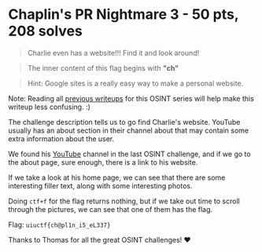 # Chaplin's PR Nightmare 3 - 50 pts, 208 solves
>Charlie even has a website!!! Find it and look around!

>The inner content of this flag begins with  **"ch"**

>Hint: Google sites is a really easy way to make a personal website.

Note: Reading all [previous writeups](https://github.com/Eth007/CTF-Writeups/tree/master/UIUCTF%202021) for this OSINT series will help make this writeup less confusing. :)

The challenge description tells us to go find Charlie's website. YouTube usually has an about section in their channel about that may contain some extra information about the user. 

We found his [YouTube](https://www.youtube.com/channel/UCxPyHVMa8TyKrOj05x86osA/featured) channel in the last OSINT challenge, and if we go to the about page, sure enough, there is a link to his website.

If we take a look at his home page, we can see that there are some interesting filler text, along with some interesting photos.

Doing `ctf+f` for the flag returns nothing, but if we take out time to scroll through the pictures, we can see that one of them has the flag.

Flag: `uiuctf{ch@pl1n_i5_eL337}`

Thanks to Thomas for all the great OSINT challenges! ♥️ 
